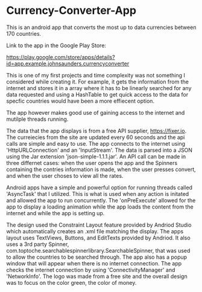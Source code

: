 # Currency-Converter-App

This is an android app that converts the most up to data currencies between 170 countries.

Link to the app in the Google Play Store:

https://play.google.com/store/apps/details?id=app.example.johnsaunders.currencyconverter

This is one of my first projects and time complexity was not something I considered while creating it.  For example, it gets the information from the internet and stores it in a array where it has to be linearly searched for any data requested and using a HashTable to get quick access to the data for specfic countries would have been a more effiecent option.

The app however makes good use of gaining access to the internet and mutilple threads running.

The data that the app displays is from a free API supplier, https://fixer.io.  The curreiecies from the site are updated every 60 seconds and the api calls are simple and easy to use. The app connects to the internet using 'HttpURLConnection' and an 'InputStream'.  The data is parsed into a JSON using the Jar extension 'json-simple-1.1.1.jar'.  An API call can be made in three differnet cases: when the user opens the app and the Spinners containing the contries information is made, when the user presses convert, and when the user choses to view all the rates.  

Android apps have a simple and powerful option for running threads called 'AsyncTask' that I utilized.  This is what is used when any action is initated and allowed the app to run concurrently.  The 'onPreExecute' allowed for the app to display a loading animation while the app loads the content from the internet and while the app is setting up.  

The design used the Constraint Layout feature provided by Andriod Studio which automatically creates an .xml file matching the display.  The apps layout uses TextViews, Buttons, and EditTexts provided by Andriod.  It also uses a 3rd party Spinner, com.toptoche.searchablespinnerlibrary.SearchableSpinner, that was used to allow the countries to be searched through.  The app also has a popup window that will appear when there is no internet connection.  The app checks the internet connection by using 'ConnectivityManager' and 'NetworkInfo'.  The logo was made from a free site and the overall design was to focus on the color green, the color of money.
